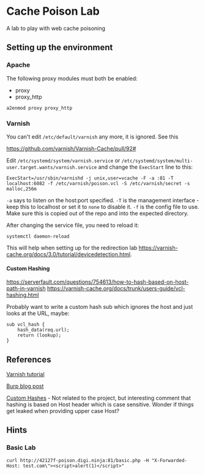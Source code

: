 # Cache Poison Lab

A lab to play with web cache poisoning

## Setting up the environment

### Apache

The following proxy modules must both be enabled:

* proxy
* proxy_http

```
a2enmod proxy proxy_http
```

### Varnish

You can't edit `/etc/default/varnish` any more, it is ignored. See this

<https://github.com/varnish/Varnish-Cache/pull/92#>

Edit `/etc/systemd/system/varnish.service` or `/etc/systemd/system/multi-user.target.wants/varnish.service` and change the `ExecStart` line to this:

```
ExecStart=/usr/sbin/varnishd -j unix,user=vcache -F -a :81 -T localhost:6082 -f /etc/varnish/poison.vcl -S /etc/varnish/secret -s malloc,256m
```

`-a` says to listen on the host:port specified.
`-T` is the management interface - keep this to localhost or set it to `none` to disable it.
`-f` is the config file to use. Make sure this is copied out of the repo and into the expected directory.

After changing the service file, you need to reload it:

```
systemctl daemon-reload
```

This will help when setting up for the redirection lab <https://varnish-cache.org/docs/3.0/tutorial/devicedetection.html>.

#### Custom Hashing

<https://serverfault.com/questions/754613/how-to-hash-based-on-host-path-in-varnish>
<https://varnish-cache.org/docs/trunk/users-guide/vcl-hashing.html>

Probably want to write a custom hash sub which ignores the host and just looks at the URL, maybe:

```
sub vcl_hash {
	hash_data(req.url);
	return (lookup);
}
```

## References

[Varnish tutorial](https://www.varnish-software.com/wiki/content/tutorials/varnish/varnish_ubuntu.html)

[Burp blog post](https://portswigger.net/blog/practical-web-cache-poisoning)

[Custom Hashes](https://varnish-cache.org/docs/trunk/users-guide/vcl-hashing.html) - Not related to the project, but interesting comment that hashing is based on Host header which is case sensitive. Wonder if things get leaked when providing upper case Host?

## Hints

### Basic Lab

```
curl http://42127f-poison.digi.ninja:81/basic.php -H "X-Forwarded-Host: test.com\"><script>alert(1)</script>"
```


